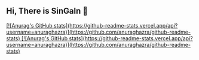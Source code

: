## Hi, There is SinGaln 👋

<a href="https://github.com/singaln/github-readme-stats">
  [![Anurag's GitHub stats](https://github-readme-stats.vercel.app/api?username=anuraghazra)](https://github.com/anuraghazra/github-readme-stats)
</a>
<a href="https://github.com/singaln/convoychat">
  [![Anurag's GitHub stats](https://github-readme-stats.vercel.app/api?username=anuraghazra)](https://github.com/anuraghazra/github-readme-stats)
</a>
